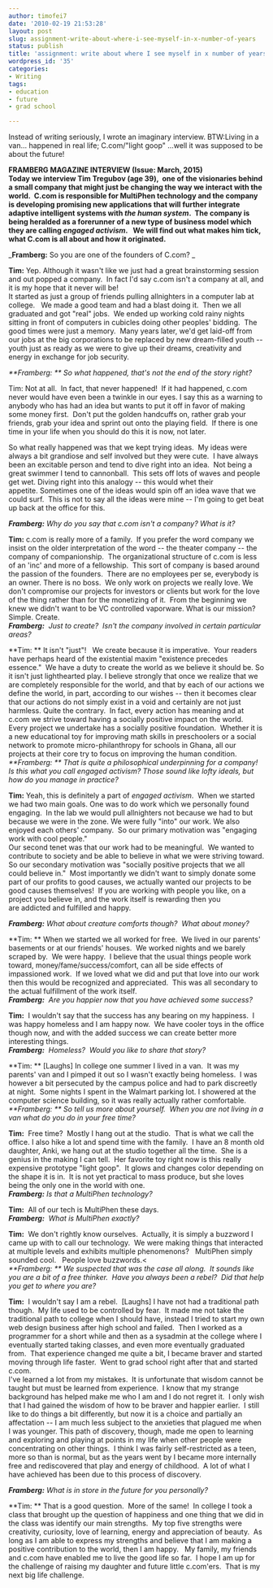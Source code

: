 ```yaml
---
author: timofei7
date: '2010-02-19 21:53:28'
layout: post
slug: assignment-write-about-where-i-see-myself-in-x-number-of-years
status: publish
title: 'assignment: write about where I see myself in x number of years'
wordpress_id: '35'
categories:
- Writing
tags:
- education
- future
- grad school

---
```


Instead of writing seriously, I wrote an imaginary interview. BTW:Living in a
van... happened in real life; C.com/"light goop" ...well it was supposed to be
about the future!

**FRAMBERG MAGAZINE INTERVIEW (Issue: March, 2015)**  
**Today we interview Tim Tregubov (age 39),  one of the visionaries behind a small company that might just be changing the way we interact with the world.  C.com is responsible for MultiPhen technology and the company is developing promising new applications that will further integrate adaptive intelligent systems with _the human system_.  The company is being heralded as a forerunner of a new type of business model which they are calling _engaged activism_.   We will find out what makes him tick, what C.com is all about and how it originated.**  

<!--more-->
  
_**Framberg:** So you are one of the founders of C.com? _

**Tim:** Yep. Although it wasn't like we just had a great brainstorming session and out popped a company.  In fact I'd say c.com isn't a company at all, and it is my hope that it never will be!  
It started as just a group of friends pulling allnighters in a computer lab at
college.   We made a good team and had a blast doing it.  Then we all
graduated and got "real" jobs.  We ended up working cold rainy nights sitting
in front of computers in cubicles doing other peoples' bidding.  The good
times were just a memory.  Many years later, we'd get laid-off from our jobs
at the big corporations to be replaced by new dream-filled youth -- youth just
as ready as we were to give up their dreams, creativity and energy in exchange
for job security.

_**Framberg: ** So what happened, that's not the end of the story right?_

Tim: Not at all.  In fact, that never happened!  If it had happened, c.com
never would have even been a twinkle in our eyes. I say this as a warning to
anybody who has had an idea but wants to put it off in favor of making some
money first.  Don't put the golden handcuffs on, rather grab your friends,
grab your idea and sprint out onto the playing field.  If there is one time in
your life when you should do this it is now, not later.

So what really happened was that we kept trying ideas.  My ideas were always a
bit grandiose and self involved but they were cute.  I have always been an
excitable person and tend to dive right into an idea.  Not being a great
swimmer I tend to cannonball.  This sets off lots of waves and people get wet.
Diving right into this analogy -- this would whet their appetite. Sometimes
one of the ideas would spin off an idea wave that we could surf.  This is not
to say all the ideas were mine -- I'm going to get beat up back at the office
for this.

_**Framberg:** Why do you say that c.com isn't a company? What is it?_

**Tim:** c.com is really more of a family.  If you prefer the word company we insist on the older interpretation of the word -- the theater company -- the company of companionship.  The organizational structure of c.com is less of an 'inc' and more of a fellowship.  This sort of company is based around the passion of the founders.  There are no employees per se, everybody is an owner. There is no boss.  We only work on projects we really love. We don't compromise our projects for investors or clients but work for the love of the thing rather than for the monetizing of it.  From the beginning we knew we didn't want to be VC controlled vaporware. What is our mission?  Simple. Create.  
_**Framberg:**  Just to create?  Isn't the company involved in certain
particular areas?_

**Tim: ** It isn't "just"!   We create because it is imperative.  Your readers have perhaps heard of the existential maxim "existence precedes essence."  We have a duty to create the world as we believe it should be. So it isn't just lighthearted play. I believe strongly that once we realize that we are completely responsible for the world, and that by each of our actions we define the world, in part, according to our wishes -- then it becomes clear that our actions do not simply exist in a void and certainly are not just harmless. Quite the contrary.  In fact, every action has meaning and at c.com we strive toward having a socially positive impact on the world.  Every project we undertake has a socially positive foundation.  Whether it is a new educational toy for improving math skills in preschoolers or a social network to promote micro-philanthropy for schools in Ghana, all our projects at their core try to focus on improving the human condition.  
_**Framberg: ** That is quite a philosophical underpinning for a company! Is
this what you call engaged activism? Those sound like lofty ideals, but how do
you manage in practice?_

**Tim:** Yeah, this is definitely a part of _engaged activism_.  When we started we had two main goals. One was to do work which we personally found engaging.  In the lab we would pull allnighters not because we had to but because we were in the zone. We were fully "into" our work. We also enjoyed each others' company.  So our primary motivation was "engaging work with cool people."  
Our second tenet was that our work had to be meaningful.  We wanted to
contribute to society and be able to believe in what we were striving toward.
So our secondary motivation was "socially positive projects that we all could
believe in."  Most importantly we didn't want to simply donate some part of
our profits to good causes, we actually wanted our projects to be good causes
themselves!  If you are working with people you like, on a project you believe
in, and the work itself is rewarding then you are addicted and fulfilled and
happy.

_**Framberg:** What about creature comforts though?  What about money?_

**Tim: ** When we started we all worked for free.  We lived in our parents' basements or at our friends' houses.  We worked nights and we barely scraped by.  We were happy.  I believe that the usual things people work toward, money/fame/success/comfort, can all be side effects of impassioned work.  If we loved what we did and put that love into our work then this would be recognized and appreciated.  This was all secondary to the actual fulfillment of the work itself.  
_**Framberg:**  Are you happier now that you have achieved some success?_

**Tim:**  I wouldn't say that the success has any bearing on my happiness.  I was happy homeless and I am happy now.  We have cooler toys in the office though now, and with the added success we can create better more interesting things.  
_**Framberg:**  Homeless?  Would you like to share that story?_

**Tim: ** [Laughs] In college one summer I lived in a van.  It was my parents' van and I pimped it out so I wasn't exactly being homeless.  I was however a bit persecuted by the campus police and had to park discreetly at night.  Some nights I spent in the Walmart parking lot. I showered at the computer science building, so it was really actually rather comfortable.  
_**Framberg: ** So tell us more about yourself.  When you are not living in a
van what do you do in your free time?_

**Tim:**  Free time?  Mostly I hang out at the studio.  That is what we call the office. I also hike a lot and spend time with the family.  I have an 8 month old daughter, Anki, we hang out at the studio together all the time.  She is a genius in the making I can tell.  Her favorite toy right now is this really expensive prototype "light goop".  It glows and changes color depending on the shape it is in.  It is not yet practical to mass produce, but she loves being the only one in the world with one.  
_**Framberg:** Is that a MultiPhen technology?_

**Tim:**  All of our tech is MultiPhen these days.  
_**Framberg:**  What is MultiPhen exactly?_

**Tim:**  We don't rightly know ourselves.  Actually, it is simply a buzzword I came up with to call our technology.  We were making things that interacted at multiple levels and exhibits multiple phenomenons?   MultiPhen simply sounded cool.   People love buzzwords.<  
_**Framberg: ** We suspected that was the case all along.  It sounds like you
are a bit of a free thinker.  Have you always been a rebel?  Did that help you
get to where you are?_

**Tim:**  I wouldn't say I am a rebel.  [Laughs] I have not had a traditional path though.  My life used to be controlled by fear.  It made me not take the traditional path to college when I should have, instead I tried to start my own web design business after high school and failed.  Then I worked as a programmer for a short while and then as a sysadmin at the college where I eventually started taking classes, and even more eventually graduated from.  That experience changed me quite a bit, I became braver and started moving through life faster.  Went to grad school right after that and started c.com.  
I've learned a lot from my mistakes.  It is unfortunate that wisdom cannot be
taught but must be learned from experience.  I know that my strange background
has helped make me who I am and I do not regret it.  I only wish that I had
gained the wisdom of how to be braver and happier earlier.  I still like to do
things a bit differently, but now it is a choice and partially an affectation
-- I am much less subject to the anxieties that plagued me when I was younger.
This path of discovery, though, made me open to learning and exploring and
playing at points in my life when other people were concentrating on other
things.  I think I was fairly self-restricted as a teen, more so than is
normal, but as the years went by I became more internally free and
rediscovered that play and energy of childhood.  A lot of what I have achieved
has been due to this process of discovery.

_**Framberg:** What is in store in the future for you personally?_

**Tim: ** That is a good question.  More of the same!  In college I took a class that brought up the question of happiness and one thing that we did in the class was identify our main strengths.  My top five strengths were creativity, curiosity, love of learning, energy and appreciation of beauty.  As long as I am able to express my strengths and believe that I am making a positive contribution to the world, then I am happy.   My family, my friends and c.com have enabled me to live the good life so far.  I hope I am up for the challenge of raising my daughter and future little c.com'ers.  That is my next big life challenge.

